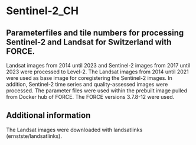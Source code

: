# Sentinel-2_CH
## Parameterfiles and tile numbers for processing Sentinel-2 and Landsat for Switzerland with FORCE.
Landsat images from 2014 until 2023 and Sentinel-2 images from 2017 until 2023 were processed to Level-2. The Landsat images from 2014 until 2021 were used as base image for coregistering the Sentinel-2 images. In addition, Sentinel-2 time series and quality-assessed images were processed. The parameter files were used within the prebuilt image pulled from Docker hub of FORCE. The FORCE versions 3.7.8-12 were used. 

## Additional information
The Landsat images were downloaded with landsatlinks (ernstste/landsatlinks).

